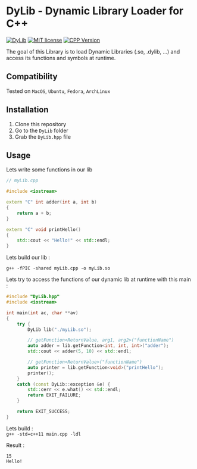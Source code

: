 # DyLib - Dynamic Library Loader for C++  
[![DyLib](https://img.shields.io/badge/DyLib-v0.1-blue.svg)](https://github.com/tocola/DyLib)
[![MIT license](https://img.shields.io/badge/License-MIT-orange.svg)](https://github.com/tocola/DyLib/blob/main/LICENSE)
[![CPP Version](https://img.shields.io/badge/C++-11/14/17/20-darkgreen.svg)](https://isocpp.org/)

The goal of this Library is to load Dynamic Libraries (.so, .dylib, ...) and access its functions and symbols at runtime.

## Compatibility
Tested on `MacOS`, `Ubuntu`, `Fedora`, `ArchLinux`

## Installation

1. Clone this repository
2. Go to the `DyLib` folder
3. Grab the `DyLib.hpp` file

## Usage

Lets write some functions in our lib
```c++
// myLib.cpp

#include <iostream>

extern "C" int adder(int a, int b)
{
    return a + b;
}

extern "C" void printHello()
{
    std::cout << "Hello!" << std::endl;
}
```

Lets build our lib :  

`g++ -fPIC -shared myLib.cpp -o myLib.so`

Lets try to access the functions of our dynamic lib at runtime with this main :
```c++
#include "DyLib.hpp"
#include <iostream>

int main(int ac, char **av)
{
    try {
        DyLib lib("./myLib.so");

        // getFunction<ReturnValue, arg1, arg2>("functionName")
        auto adder = lib.getFunction<int, int, int>("adder");
        std::cout << adder(5, 10) << std::endl;

        // getFunction<ReturnValue>("functionName")
        auto printer = lib.getFunction<void>("printHello");
        printer();
    }
    catch (const DyLib::exception &e) {
        std::cerr << e.what() << std::endl;
        return EXIT_FAILURE;
    }

    return EXIT_SUCCESS;
}
```

Lets build :  
`g++ -std=c++11 main.cpp -ldl`

Result :
```
15
Hello!
```
